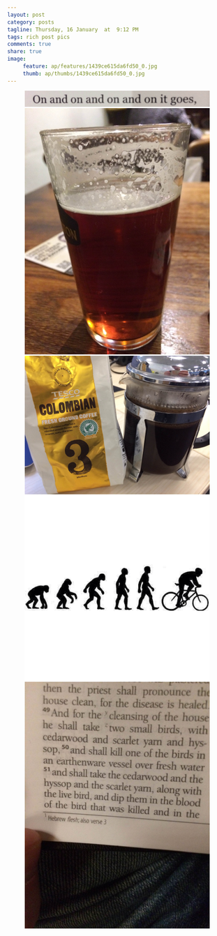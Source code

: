 ```yaml
---
layout: post
category: posts
tagline: Thursday, 16 January  at  9:12 PM
tags: rich post pics
comments: true
share: true
image: 
     feature: ap/features/1439ce615da6fd50_0.jpg
     thumb: ap/thumbs/1439ce615da6fd50_0.jpg
---
```


<figure class="third">
<a href = "/images/ap/standard/1439ce615da6fd50_0.jpg">
<img src="/images/ap/standard/1439ce615da6fd50_0.jpg">
</a><a href = "/images/ap/standard/1439ce615da6fd50_1.jpg">
<img src="/images/ap/standard/1439ce615da6fd50_1.jpg">
</a><a href = "/images/ap/standard/1439ce615da6fd50_2.jpg">
<img src="/images/ap/standard/1439ce615da6fd50_2.jpg">
</a><a href = "/images/ap/standard/1439ce615da6fd50_3.jpg">
<img src="/images/ap/standard/1439ce615da6fd50_3.jpg">
</a><a href = "/images/ap/standard/1439ce615da6fd50_4.jpg">
<img src="/images/ap/standard/1439ce615da6fd50_4.jpg">
</a></figure>
